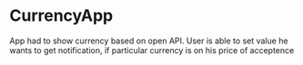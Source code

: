 # CurrencyApp
App had to show currency based on open API. User is able to set value he wants to get notification, if particular currency is on his price of acceptence
